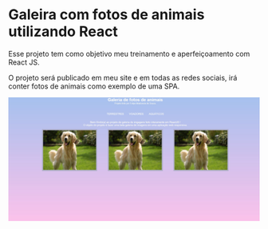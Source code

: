 # Galeira com fotos de animais utilizando React

Esse projeto tem como objetivo meu treinamento e aperfeiçoamento com React JS.

O projeto será publicado em meu site e em todas as redes sociais, irá conter fotos de animais como exemplo de uma SPA.

![preview](https://github.com/felippefms/galeria_animais/blob/master/src/imgs/preview.jpg)